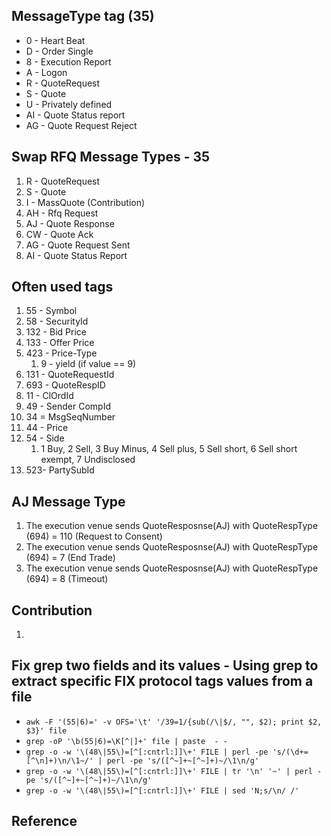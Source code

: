 ## MessageType tag (35)
* 0 - Heart Beat
* D - Order Single
* 8 - Execution Report
* A - Logon
* R - QuoteRequest
* S - Quote
* U - Privately defined
* AI - Quote Status report
* AG - Quote Request Reject

## Swap RFQ Message Types - 35

1. R - QuoteRequest
2. S - Quote
3. I - MassQuote (Contribution)
4. AH - Rfq Request
5. AJ - Quote Response
6. CW - Quote Ack
7. AG - Quote Request Sent
8. AI - Quote Status Report

## Often used tags
1. 55 - Symbol
2. 58 - SecurityId
3. 132 - Bid Price
4. 133 - Offer Price
5. 423 - Price-Type
   1. 9 - yield (if value == 9)
6. 131 - QuoteRequestId
7. 693 - QuoteRespID
8. 11 - ClOrdId
9. 49 - Sender CompId
10. 34 = MsgSeqNumber
11. 44 - Price
12. 54 - Side
    1. 1 Buy, 2 Sell, 3 Buy Minus, 4 Sell plus, 5 Sell short, 6 Sell short exempt, 7 Undisclosed
13. 523- PartySubId

## AJ Message Type
1. The execution venue sends QuoteResposnse(AJ) with QuoteRespType (694) = 110 (Request to Consent)
2. The execution venue sends QuoteResposnse(AJ) with QuoteRespType (694) = 7 (End Trade)
3. The execution venue sends QuoteResposnse(AJ) with QuoteRespType (694) = 8 (Timeout)

## Contribution
1. 


## Fix grep two fields and its values - Using grep to extract specific FIX protocol tags values from a file

* ```awk -F '(55|6)=' -v OFS='\t' '/39=1/{sub(/\|$/, "", $2); print $2, $3}' file```
* ```grep -oP '\b(55|6)=\K[^|]+' file | paste  - -```
* ```grep -o -w '\(48\|55\)=[^[:cntrl:]]\+' FILE | perl -pe 's/(\d+=[^\n]+)\n/\1~/' | perl -pe 's/([^~]+~[^~]+)~/\1\n/g'```
* ```grep -o -w '\(48\|55\)=[^[:cntrl:]]\+' FILE | tr '\n' '~' | perl -pe 's/([^~]+~[^~]+)~/\1\n/g'```
* ```grep -o -w '\(48\|55\)=[^[:cntrl:]]\+' FILE | sed 'N;s/\n/ /'```

## Reference
